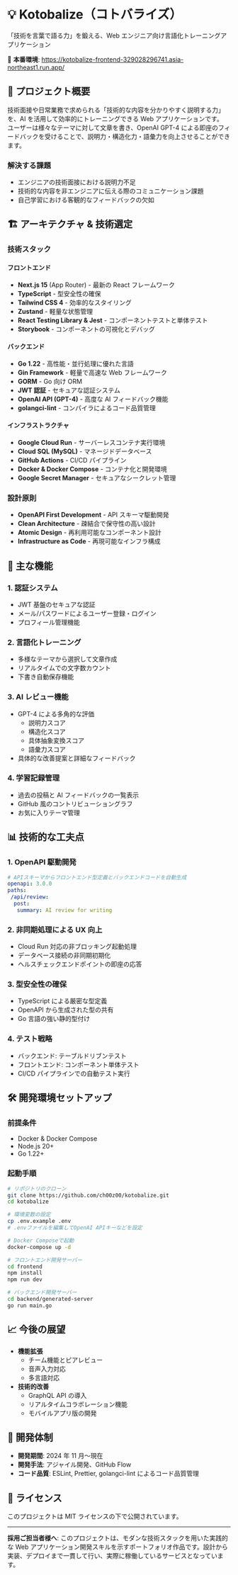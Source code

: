 # 💡 Kotobalize（コトバライズ）

「技術を言葉で語る力」を鍛える、Web エンジニア向け言語化トレーニングアプリケーション

🔗 **本番環境**: https://kotobalize-frontend-329028296741.asia-northeast1.run.app/

## 🎯 プロジェクト概要

技術面接や日常業務で求められる「技術的な内容を分かりやすく説明する力」を、AI を活用して効率的にトレーニングできる Web アプリケーションです。
ユーザーは様々なテーマに対して文章を書き、OpenAI GPT-4 による即座のフィードバックを受けることで、説明力・構造化力・語彙力を向上させることができます。

### 解決する課題

- エンジニアの技術面接における説明力不足
- 技術的な内容を非エンジニアに伝える際のコミュニケーション課題
- 自己学習における客観的なフィードバックの欠如

## 🏗️ アーキテクチャ & 技術選定

### 技術スタック

#### フロントエンド

- **Next.js 15** (App Router) - 最新の React フレームワーク
- **TypeScript** - 型安全性の確保
- **Tailwind CSS 4** - 効率的なスタイリング
- **Zustand** - 軽量な状態管理
- **React Testing Library & Jest** - コンポーネントテストと単体テスト
- **Storybook** - コンポーネントの可視化とデバッグ

#### バックエンド

- **Go 1.22** - 高性能・並行処理に優れた言語
- **Gin Framework** - 軽量で高速な Web フレームワーク
- **GORM** - Go 向け ORM
- **JWT 認証** - セキュアな認証システム
- **OpenAI API (GPT-4)** - 高度な AI フィードバック機能
- **golangci-lint** - コンパイラによるコード品質管理

#### インフラストラクチャ

- **Google Cloud Run** - サーバーレスコンテナ実行環境
- **Cloud SQL (MySQL)** - マネージドデータベース
- **GitHub Actions** - CI/CD パイプライン
- **Docker & Docker Compose** - コンテナ化と開発環境
- **Google Secret Manager** - セキュアなシークレット管理

### 設計原則

- **OpenAPI First Development** - API スキーマ駆動開発
- **Clean Architecture** - 疎結合で保守性の高い設計
- **Atomic Design** - 再利用可能なコンポーネント設計
- **Infrastructure as Code** - 再現可能なインフラ構成

## 🚀 主な機能

### 1. 認証システム

- JWT 基盤のセキュアな認証
- メール/パスワードによるユーザー登録・ログイン
- プロフィール管理機能

### 2. 言語化トレーニング

- 多様なテーマから選択して文章作成
- リアルタイムでの文字数カウント
- 下書き自動保存機能

### 3. AI レビュー機能

- GPT-4 による多角的な評価
  - 説明力スコア
  - 構造化スコア
  - 具体抽象変換スコア
  - 語彙力スコア
- 具体的な改善提案と詳細なフィードバック

### 4. 学習記録管理

- 過去の投稿と AI フィードバックの一覧表示
- GitHub 風のコントリビューショングラフ
- お気に入りテーマ管理

## 📊 技術的な工夫点

### 1. OpenAPI 駆動開発

```yaml
# APIスキーマからフロントエンド型定義とバックエンドコードを自動生成
openapi: 3.0.0
paths:
 /api/review:
  post:
   summary: AI review for writing
```

### 2. 非同期処理による UX 向上

- Cloud Run 対応の非ブロッキング起動処理
- データベース接続の非同期初期化
- ヘルスチェックエンドポイントの即座の応答

### 3. 型安全性の確保

- TypeScript による厳密な型定義
- OpenAPI から生成された型の共有
- Go 言語の強い静的型付け

### 4. テスト戦略

- バックエンド: テーブルドリブンテスト
- フロントエンド: コンポーネント単体テスト
- CI/CD パイプラインでの自動テスト実行

## 🛠️ 開発環境セットアップ

### 前提条件

- Docker & Docker Compose
- Node.js 20+
- Go 1.22+

### 起動手順

```bash
# リポジトリのクローン
git clone https://github.com/ch00z00/kotobalize.git
cd kotobalize

# 環境変数の設定
cp .env.example .env
# .envファイルを編集してOpenAI APIキーなどを設定

# Docker Composeで起動
docker-compose up -d

# フロントエンド開発サーバー
cd frontend
npm install
npm run dev

# バックエンド開発サーバー
cd backend/generated-server
go run main.go
```

## 📈 今後の展望

- **機能拡張**
  - チーム機能とピアレビュー
  - 音声入力対応
  - 多言語対応
- **技術的改善**
  - GraphQL API の導入
  - リアルタイムコラボレーション機能
  - モバイルアプリ版の開発

## 🤝 開発体制

- **開発期間**: 2024 年 11 月〜現在
- **開発手法**: アジャイル開発、GitHub Flow
- **コード品質**: ESLint, Prettier, golangci-lint によるコード品質管理

## 📝 ライセンス

このプロジェクトは MIT ライセンスの下で公開されています。

---

**採用ご担当者様へ**: このプロジェクトは、モダンな技術スタックを用いた実践的な Web アプリケーション開発スキルを示すポートフォリオ作品です。設計から実装、デプロイまで一貫して行い、実際に稼働しているサービスとなっています。
